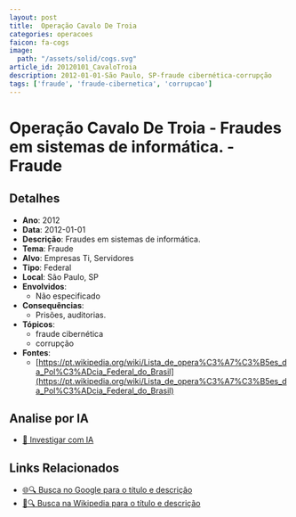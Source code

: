 ```yaml
---
layout: post
title:  Operação Cavalo De Troia
categories: operacoes
faicon: fa-cogs
image:
  path: "/assets/solid/cogs.svg"
article_id: 20120101_CavaloTroia
description: 2012-01-01-São Paulo, SP-fraude cibernética-corrupção
tags: ['fraude', 'fraude-cibernetica', 'corrupcao']
---
```


# Operação Cavalo De Troia - Fraudes em sistemas de informática. - Fraude

## Detalhes
- **Ano**: 2012
- **Data**: 2012-01-01
- **Descrição**: Fraudes em sistemas de informática.
- **Tema**: Fraude
- **Alvo**: Empresas Ti, Servidores
- **Tipo**: Federal
- **Local**: São Paulo, SP
- **Envolvidos**:
  - Não especificado
- **Consequências**:
  - Prisões, auditorias.
- **Tópicos**:
  - fraude cibernética
  - corrupção
- **Fontes**:
  - [https://pt.wikipedia.org/wiki/Lista_de_opera%C3%A7%C3%B5es_da_Pol%C3%ADcia_Federal_do_Brasil](https://pt.wikipedia.org/wiki/Lista_de_opera%C3%A7%C3%B5es_da_Pol%C3%ADcia_Federal_do_Brasil)


## Analise por IA
- [🤖 Investigar com IA](https://www.perplexity.ai/search?q=%22opera%C3%A7%C3%A3o%20policial%20Brasil%22%20Opera%C3%A7%C3%A3o%20Cavalo%20De%20Troia%20Fraudes%20em%20sistemas%20de%20inform%C3%A1tica.%20S%C3%A3o%20Paulo%2C%20SP%202012-01-01)

## Links Relacionados
- [🌐🔍 Busca no Google para o título e descrição](https://www.google.com/search?q=%22opera%C3%A7%C3%A3o%20policial%20Brasil%22%20Opera%C3%A7%C3%A3o%20Cavalo%20De%20Troia%20Fraudes%20em%20sistemas%20de%20inform%C3%A1tica.%20S%C3%A3o%20Paulo%2C%20SP%202012-01-01)
- [📖🔍 Busca na Wikipedia para o título e descrição](https://pt.wikipedia.org/w/index.php?search=%22opera%C3%A7%C3%A3o%20policial%20Brasil%22%20Opera%C3%A7%C3%A3o%20Cavalo%20De%20Troia%20Fraudes%20em%20sistemas%20de%20inform%C3%A1tica.%20S%C3%A3o%20Paulo%2C%20SP%202012-01-01)


